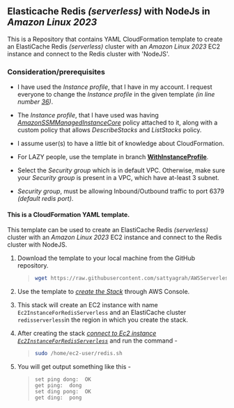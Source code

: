 ## Elasticache Redis *(serverless)* with NodeJs in *Amazon Linux 2023*
This is a Repository that contains YAML CloudFormation template to create an ElastiCache Redis *(serverless)* cluster with an *Amazon Linux 2023* EC2 instance and connect to the Redis cluster with 'NodeJS'. 

### Consideration/prerequisites 

- I have used the *Instance profile*, that I have in my account. I request everyone to change the *Instance profile* in the given template *(in line number [36](https://github.com/sattyagrah/AWSServerlessRedisNodeJs/blob/main/template.yaml#L36))*.

- The *Instance profile*, that I have used was having *[AmazonSSMManagedInstanceCore](https://docs.aws.amazon.com/aws-managed-policy/latest/reference/AmazonSSMManagedInstanceCore.html)* policy attached to it, along with a custom policy that allows *DescribeStacks* and *ListStacks* policy. 

- I assume user(s) to have a little bit of knowledge about CloudFormation. 

- For LAZY people, use the template in branch **[WithInstanceProfile](https://github.com/sattyagrah/AWSServerlessRedisNodeJs/blob/WithInstanceProfile/README.md)**.

- Select the *Security group* which is in default VPC. Otherwise, make sure your *Security group* is present in a VPC, which have at-least 3 subnet. 

- *Security group*, must be allowing Inbound/Outbound traffic to port 6379 *(default redis port)*. 

#### This is a CloudFormation YAML template. 

This template can be used to create an ElastiCache Redis *(serverless)* cluster with an *Amazon Linux 2023* EC2 instance and connect to the Redis cluster with NodeJS.

1. Download the template to your local machine from the GitHub repository.
    > ```sh
    > wget https://raw.githubusercontent.com/sattyagrah/AWSServerlessRedisNodeJs/main/template.yaml
    > ```

2. Use the template to *[create the Stack](https://docs.aws.amazon.com/AWSCloudFormation/latest/UserGuide/cfn-console-create-stack.html)* through AWS Console.

3. This stack will create an EC2 instance with name `Ec2InstanceForRedisServerless` and an ElastiCache cluster `redisserverless`in the region in which you create the stack. 

4. After creating the stack *[connect to Ec2 instance `Ec2InstanceForRedisServerless`](https://docs.aws.amazon.com/AWSEC2/latest/UserGuide/connect-linux-inst-ssh.html#connect-linux-inst-sshClient)* and run the command -
    > ```sh 
    > sudo /home/ec2-user/redis.sh
    > ```

5. You will get output something like this - 
    > ```
    > set ping dong:  OK
    > get ping:  dong
    > set ding pong:  OK
    > get ding:  pong
    > ```